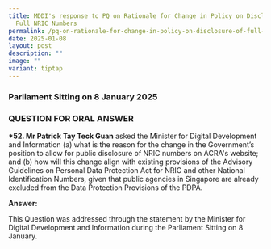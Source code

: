 ```yaml
---
title: MDDI's response to PQ on Rationale for Change in Policy on Disclosure of
  Full NRIC Numbers
permalink: /pq-on-rationale-for-change-in-policy-on-disclosure-of-full-nric-numbers/
date: 2025-01-08
layout: post
description: ""
image: ""
variant: tiptap
---
```

<h3>Parliament Sitting on 8 January 2025</h3>
<h3>QUESTION FOR ORAL ANSWER</h3>
<p><strong>*52. Mr Patrick Tay Teck Guan</strong> asked the Minister for Digital
Development and Information (a) what is the reason for the change in the
Government’s position to allow for public disclosure of NRIC numbers on
ACRA's website; and (b) how will this change align with existing provisions
of the Advisory Guidelines on Personal Data Protection Act for NRIC and
other National Identification Numbers, given that public agencies in Singapore
are already excluded from the Data Protection Provisions of the PDPA.</p>
<p><strong>Answer: </strong>
</p>
<p>This Question was addressed through the statement by the Minister for
Digital Development and Information during the Parliament Sitting on 8
January.</p>